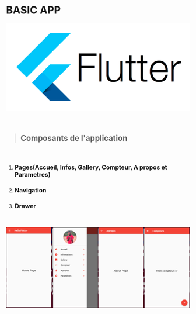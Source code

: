 # **BASIC APP**

![Logo Flutter](images/logo.png)

<br>

> ##  **Composants de l'application**

<br>

1. ### Pages(Accueil, Infos, Gallery, Compteur, A propos et Parametres)

2. ### Navigation

3. ### Drawer

<br>

![Tous les pages](images/captures/pages.png)

